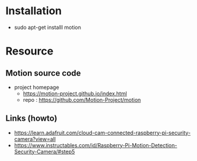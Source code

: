 # Installation

- sudo apt-get installl motion

# Resource
## Motion source code
- project homepage 
  - https://motion-project.github.io/index.html
  - repo : https://github.com/Motion-Project/motion

## Links (howto)
- https://learn.adafruit.com/cloud-cam-connected-raspberry-pi-security-camera?view=all
- https://www.instructables.com/id/Raspberry-Pi-Motion-Detection-Security-Camera/#step5


